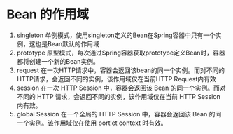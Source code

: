 # Bean 的作用域
1. singleton
单例模式，使用singleton定义的Bean在Spring容器中只有一个实例，这也是Bean默认的作用域
2. prototype
原型模式，每次通过Spring容器获取prototype定义Bean时，容器都将创建一个新的Bean实例。
3. request
在一次HTTP请求中，容器会返回该bean的同一个实例。而对不同的HTTP请求，会返回不同的实例，该作用域仅在当前HTTP Request内有效
4. session
在一次 HTTP Session 中，容器会返回该 Bean 的同一个实例。而对不同的 HTTP 请求，会返回不同的实例，该作用域仅在当前 HTTP Session 内有效。
5. global Session
在一个全局的 HTTP Session 中，容器会返回该 Bean 的同一个实例。该作用域仅在使用 portlet context 时有效。

